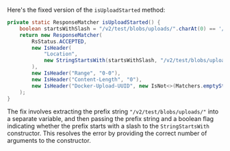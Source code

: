 Here's the fixed version of the `isUploadStarted` method:

```java
private static ResponseMatcher isUploadStarted() {
    boolean startsWithSlash = "/v2/test/blobs/uploads/".charAt(0) == '/';
    return new ResponseMatcher(
        RsStatus.ACCEPTED,
        new IsHeader(
            "Location",
            new StringStartsWith(startsWithSlash, "/v2/test/blobs/uploads/")
        ),
        new IsHeader("Range", "0-0"),
        new IsHeader("Content-Length", "0"),
        new IsHeader("Docker-Upload-UUID", new IsNot<>(Matchers.emptyString()))
    );
}
```

The fix involves extracting the prefix string `"/v2/test/blobs/uploads/"` into a separate variable, and then passing the prefix string and a boolean flag indicating whether the prefix starts with a slash to the `StringStartsWith` constructor. This resolves the error by providing the correct number of arguments to the constructor.